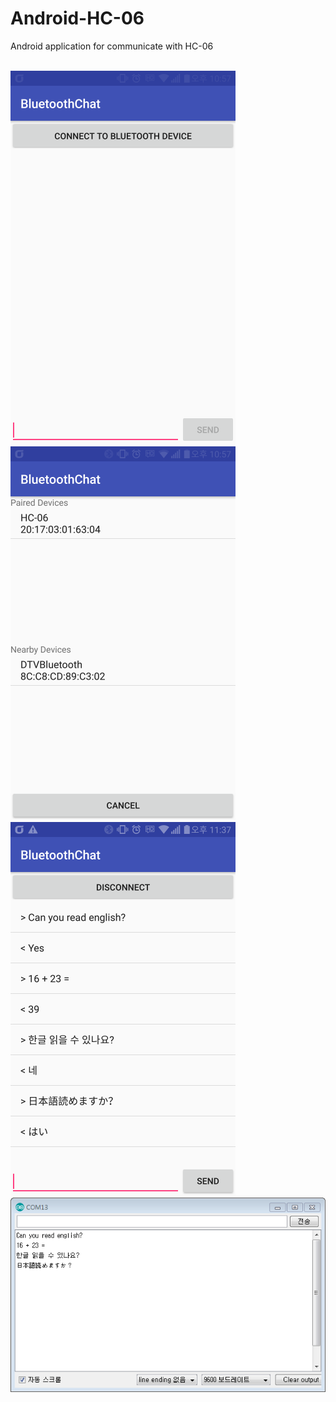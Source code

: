 # Android-HC-06
Android application for communicate with HC-06

</br> ![capture 1](/Capture/1.png)
</br> ![capture 2](/Capture/2.png)
</br> ![capture 3](/Capture/3.png)
</br> ![capture 3](/Capture/4.PNG)
